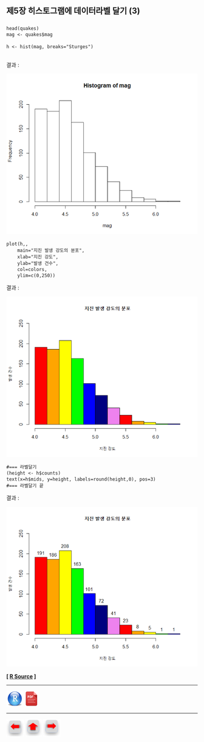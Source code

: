 ## 제5장 히스토그램에 데이터라벨 달기 (3)

##### 

```{r}
head(quakes)
mag <- quakes$mag

h <- hist(mag, breaks="Sturges")


```

결과 :

![1570061360541](images/1570061360541.png)

```{r}
plot(h,,
	main="지진 발생 강도의 분포", 
	xlab="지진 강도", 
	ylab="발생 건수",
	col=colors, 
	ylim=c(0,250))
```

결과 :

![1570061380519](images/1570061380519.png)

```{r}
#=== 라벨달기
(height <- h$counts)
text(x=h$mids, y=height, labels=round(height,0), pos=3)
#=== 라벨달기 끝
```

결과 :

![1570061416283](images/1570061416283.png)

**[ [R Source](source/ch_5_144_Labelling_the_Class.R) ]**



------

 [<img src="images/R.png" alt="R" style="zoom:80%;" />](source/ch_5_144_Labelling_the_Class.R) [<img src="images/pdf_image.png" alt="pdf_image" style="zoom:80%;" />](pdf/ch_5_144_Labelling_the_Class.pdf)

------

[<img src="images/l-arrow.png" alt="l-arrow" style="zoom:67%;" />](ch_5_143_Labelling_Relative_Frequency_Chart.html)    [<img src="images/home-arrow.png" alt="home-arrow" style="zoom:67%;" />](index.html)    [<img src="images/r-arrow.png" alt="r-arrow" style="zoom:67%;" />](ch_5_146_Labelling_Boxplot.html)

